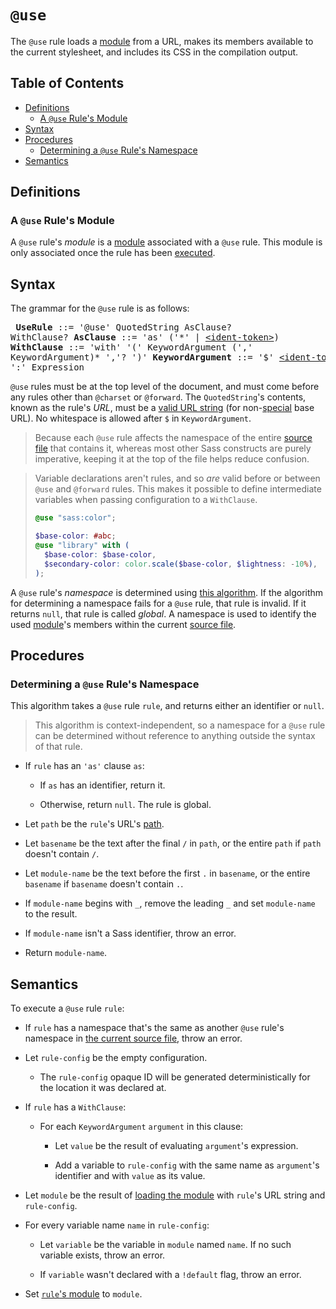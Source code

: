 # `@use`

The `@use` rule loads a [module][] from a URL, makes its members available to
the current stylesheet, and includes its CSS in the compilation output.

[module]: ../modules.md#module

## Table of Contents

* [Definitions](#definitions)
  * [A `@use` Rule's Module](#a-use-rules-module)
* [Syntax](#syntax)
* [Procedures](#procedures)
  * [Determining a `@use` Rule's Namespace](#determining-a-use-rules-namespace)
* [Semantics](#semantics)

## Definitions

### A `@use` Rule's Module

A `@use` rule's *module* is a [module][] associated with a `@use` rule. This
module is only associated once the rule has been [executed](#semantics).

[module]: ../modules.md#module

## Syntax

The grammar for the `@use` rule is as follows:

<x><pre>
**UseRule**         ::= '@use' QuotedString AsClause? WithClause?
**AsClause**        ::= 'as' ('\*' | [\<ident-token>][])
**WithClause**      ::= 'with' '('
&#32;                     KeywordArgument (',' KeywordArgument)\* ','?
&#32;                   ')'
**KeywordArgument** ::= '$' [\<ident-token>][] ':' Expression
</pre></x>

[\<ident-token>]: https://drafts.csswg.org/css-syntax-3/#ident-token-diagram

`@use` rules must be at the top level of the document, and must come before any
rules other than `@charset` or `@forward`. The `QuotedString`'s contents, known
as the rule's *URL*, must be a [valid URL string][] (for non-[special][] base
URL). No whitespace is allowed after `$` in `KeywordArgument`.

[valid URL string]: https://url.spec.whatwg.org/#valid-url-string
[special]: https://url.spec.whatwg.org/#special-scheme

> Because each `@use` rule affects the namespace of the entire [source file][]
> that contains it, whereas most other Sass constructs are purely imperative,
> keeping it at the top of the file helps reduce confusion.
>
> [source file]: ../syntax.md#source-file

> Variable declarations aren't rules, and so *are* valid before or between
> `@use` and `@forward` rules. This makes it possible to define intermediate
> variables when passing configuration to a `WithClause`.
>
> ```scss
> @use "sass:color";
>
> $base-color: #abc;
> @use "library" with (
>   $base-color: $base-color,
>   $secondary-color: color.scale($base-color, $lightness: -10%),
> );
> ```

A `@use` rule's *namespace* is determined using [this
algorithm](#determining-a-use-rules-namespace). If the algorithm for determining
a namespace fails for a `@use` rule, that rule is invalid. If it returns `null`,
that rule is called *global*. A namespace is used to identify the used
[module][]'s members within the current [source file][].

## Procedures

### Determining a `@use` Rule's Namespace

This algorithm takes a `@use` rule `rule`, and returns either an identifier or
`null`.

> This algorithm is context-independent, so a namespace for a `@use` rule can be
> determined without reference to anything outside the syntax of that rule.

* If `rule` has an `'as'` clause `as`:

  * If `as` has an identifier, return it.

  * Otherwise, return `null`. The rule is global.

* Let `path` be the `rule`'s URL's [path][URL path].

  [URL path]: https://url.spec.whatwg.org/#concept-url-path

* Let `basename` be the text after the final `/` in `path`, or the entire `path`
  if `path` doesn't contain `/`.

* Let `module-name` be the text before the first `.` in `basename`, or the entire
  `basename` if `basename` doesn't contain `.`.

* If `module-name` begins with `_`, remove the leading `_` and set `module-name`
  to the result.

* If `module-name` isn't a Sass identifier, throw an error.

* Return `module-name`.

## Semantics

To execute a `@use` rule `rule`:

* If `rule` has a namespace that's the same as another `@use` rule's namespace
  in [the current source file][], throw an error.

  [the current source file]: ../spec.md#current-source-file

* Let `rule-config` be the empty configuration.

  * The `rule-config` opaque ID will be generated deterministically for the
    location it was declared at.

* If `rule` has a `WithClause`:

  * For each `KeywordArgument` `argument` in this clause:

    * Let `value` be the result of evaluating `argument`'s expression.

    * Add a variable to `rule-config` with the same name as `argument`'s identifier
      and with `value` as its value.

* Let `module` be the result of [loading the module][] with `rule`'s URL string
  and `rule-config`.

  [loading the module]: ../modules.md#loading-a-module

* For every variable name `name` in `rule-config`:

  * Let `variable` be the variable in `module` named `name`. If no such variable
    exists, throw an error.

  * If `variable` wasn't declared with a `!default` flag, throw an error.

* Set [`rule`'s module](#a-use-rules-module) to `module`.
